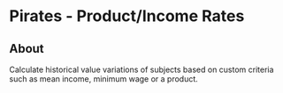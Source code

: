 # Pirates - Product/Income Rates

## About

Calculate historical value variations of subjects based on custom criteria 
such as mean income, minimum wage or a product. 

